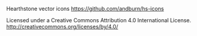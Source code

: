 Hearthstone vector icons
https://github.com/andburn/hs-icons

Licensed under a Creative Commons Attribution 4.0 International License.
http://creativecommons.org/licenses/by/4.0/